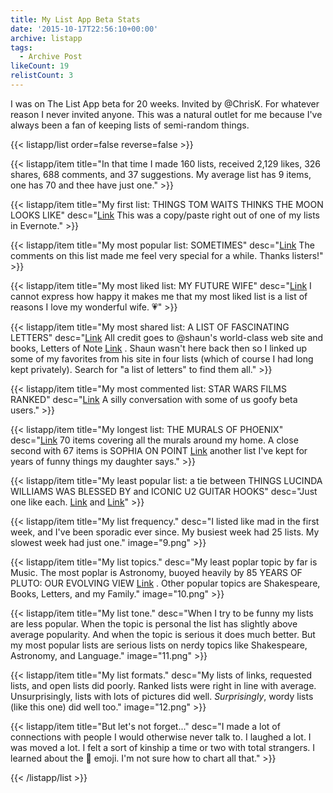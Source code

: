 ```yaml
---
title: My List App Beta Stats
date: '2015-10-17T22:56:10+00:00'
archive: listapp
tags: 
  - Archive Post
likeCount: 19
relistCount: 3
---
```


I was on The List App beta for 20 weeks. Invited by @ChrisK. For whatever reason I never invited anyone. This was a natural outlet for me because I've always been a fan of keeping lists of semi-random things.

<!--more-->

{{< listapp/list order=false reverse=false >}}

   {{< listapp/item title="In that time I made 160 lists, received 2,129 likes, 326 shares, 688 comments, and 37 suggestions. My average list has 9 items, one has 70 and thee have just one." >}}

   {{< listapp/item title="My first list: THINGS TOM WAITS THINKS THE MOON LOOKS LIKE"
      desc="[Link](https://li.st/l/31353631-3030-0000-0000-000000000000) This was a copy/paste right out of one of my lists in Evernote." >}}

   {{< listapp/item title="My most popular list: SOMETIMES"
      desc="[Link](https://li.st/l/31383339-3431-0000-0000-000000000000) The comments on this list made me feel very special for a while. Thanks listers!" >}}

   {{< listapp/item title="My most liked list: MY FUTURE WIFE"
      desc="[Link](https://li.st/l/31373032-3439-0000-0000-000000000000) I cannot express how happy it makes me that my most liked list is a list of reasons I love my wonderful wife. 💗" >}}

   {{< listapp/item title="My most shared list: A LIST OF FASCINATING LETTERS"
      desc="[Link](https://li.st/l/31353733-3036-0000-0000-000000000000) All credit goes to @shaun's world-class web site and books, Letters of Note [Link](http://www.lettersofnote.com/) . Shaun wasn't here back then so I linked up some of my favorites from his site in four lists (which of course I had long kept privately). Search for \"a list of letters\" to find them all." >}}

   {{< listapp/item title="My most commented list: STAR WARS FILMS RANKED"
      desc="[Link](https://li.st/l/ead55b4a-9e90-4356-ba9a-a31eadde61e0) A silly conversation with some of us goofy beta users." >}}

   {{< listapp/item title="My longest list: THE MURALS OF PHOENIX"
      desc="[Link](https://li.st/l/31373430-3336-0000-0000-000000000000) 70 items covering all the murals around my home. A close second with 67 items is SOPHIA ON POINT [Link](https://li.st/l/31373035-3434-0000-0000-000000000000) another list I've kept for years of funny things my daughter says." >}}

   {{< listapp/item title="My least popular list: a tie between THINGS LUCINDA WILLIAMS WAS BLESSED BY and ICONIC U2 GUITAR HOOKS"
      desc="Just one like each. [Link](https://li.st/l/31383434-3739-0000-0000-000000000000) and [Link](https://li.st/l/31383235-3937-0000-0000-000000000000)" >}}

   {{< listapp/item title="My list frequency."
      desc="I listed like mad in the first week, and I've been sporadic ever since. My busiest week had 25 lists. My slowest week had just one."
      image="9.png" >}}

   {{< listapp/item title="My list topics."
      desc="My least poplar topic by far is Music. The most poplar is Astronomy, buoyed heavily by 85 YEARS OF PLUTO: OUR EVOLVING VIEW [Link](https://li.st/l/31363037-3538-0000-0000-000000000000) . Other popular topics are Shakespeare, Books, Letters, and my Family."
      image="10.png" >}}

   {{< listapp/item title="My list tone."
      desc="When I try to be funny my lists are less popular. When the topic is personal the list has slightly above average popularity. And when the topic is serious it does much better. But my most popular lists are serious lists on nerdy topics like Shakespeare, Astronomy, and Language."
      image="11.png" >}}

   {{< listapp/item title="My list formats."
      desc="My lists of links, requested lists, and open lists did poorly. Ranked lists were right in line with average. Unsurprisingly, lists with lots of pictures did well. *Surprisingly*, wordy lists (like this one) did well too."
      image="12.png" >}}

   {{< listapp/item title="But let's not forget..."
      desc="I made a lot of connections with people I would otherwise never talk to. I laughed a lot. I was moved a lot. I felt a sort of kinship a time or two with total strangers. I learned about the 💯 emoji. I'm not sure how to chart all that." >}}

{{< /listapp/list >}}
